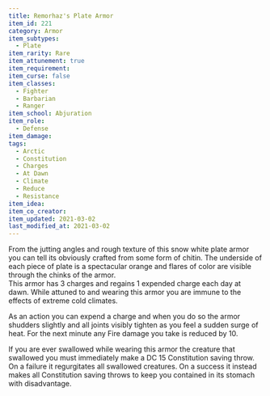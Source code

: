 ```yaml
---
title: Remorhaz's Plate Armor
item_id: 221
category: Armor
item_subtypes: 
  - Plate
item_rarity: Rare
item_attunement: true
item_requirement: 
item_curse: false
item_classes: 
  - Fighter
  - Barbarian
  - Ranger
item_school: Abjuration
item_role: 
  - Defense
item_damage: 
tags:
  - Arctic
  - Constitution
  - Charges
  - At Dawn
  - Climate
  - Reduce
  - Resistance
item_idea: 
item_co_creator: 
item_updated: 2021-03-02
last_modified_at: 2021-03-02
---
```


From the jutting angles and rough texture of this snow white plate armor you can tell its obviously crafted from some form of chitin. The underside of each piece of plate is a spectacular orange and flares of color are visible through the chinks of the armor.  
This armor has 3 charges and regains 1 expended charge each day at dawn. While attuned to and wearing this armor you are immune to the effects of extreme cold climates.

As an action you can expend a charge and when you do so the armor shudders slightly and all joints visibly tighten as you feel a sudden surge of heat. For the next minute any Fire damage you take is reduced by 10.  

If you are ever swallowed while wearing this armor the creature that swallowed you must immediately make a DC 15 Constitution saving throw. On a failure it regurgitates all swallowed creatures. On a success it instead makes all Constitution saving throws to keep you contained in its stomach with disadvantage.
